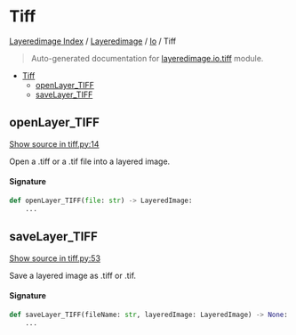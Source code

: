 # Tiff

[Layeredimage Index](../../README.md#layeredimage-index) /
[Layeredimage](../index.md#layeredimage) /
[Io](./index.md#io) /
Tiff

> Auto-generated documentation for [layeredimage.io.tiff](../../../../layeredimage/io/tiff.py) module.

- [Tiff](#tiff)
  - [openLayer_TIFF](#openlayer_tiff)
  - [saveLayer_TIFF](#savelayer_tiff)

## openLayer_TIFF

[Show source in tiff.py:14](../../../../layeredimage/io/tiff.py#L14)

Open a .tiff or a .tif file into a layered image.

#### Signature

```python
def openLayer_TIFF(file: str) -> LayeredImage:
    ...
```



## saveLayer_TIFF

[Show source in tiff.py:53](../../../../layeredimage/io/tiff.py#L53)

Save a layered image as .tiff or .tif.

#### Signature

```python
def saveLayer_TIFF(fileName: str, layeredImage: LayeredImage) -> None:
    ...
```


